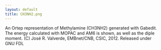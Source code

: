 ```yaml
---
layout: default
title: CH3NH2.png
---
```


An Ortep representation of Methylamine (CH3NH2) generated with Gabedit. The energy calculated with MOPAC and AM6 is shown, as well as the diple moment. (C) José R. Valverde, EMBnet/CNB, CSIC, 2012. Released under GNU FDL
